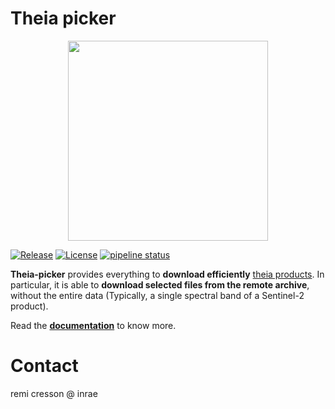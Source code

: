 # Theia picker

<p align="center">
<img src="doc/forklift.png" width="320px">
</p>


[![Release](https://gitlab.irstea.fr/umr-tetis/theia-picker/-/badges/release.svg)](https://gitlab.irstea.fr/umr-tetis/theia-picker/-/releases)
[![License](https://img.shields.io/badge/License-Apache%202.0-blue.svg)](https://opensource.org/licenses/Apache-2.0)
[![pipeline status](https://gitlab.irstea.fr/umr-tetis/theia-picker/badges/main/pipeline.svg)](https://gitlab.irstea.fr/umr-tetis/theia-picker/-/commits/main)


**Theia-picker** provides everything to **download efficiently** 
[theia products](https://www.theia-land.fr/en/products/).
In particular, it is able to **download selected files from the remote 
archive**, without the entire data (Typically, a single spectral band of a 
Sentinel-2 product).

Read the **[documentation](https://umr-tetis.gitlab.irstea.page/theia-picker)** 
to know more.

# Contact

remi cresson @ inrae
